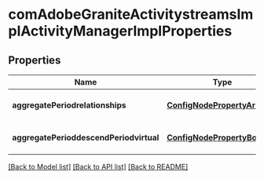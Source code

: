# comAdobeGraniteActivitystreamsImplActivityManagerImplProperties

## Properties
Name | Type | Description | Notes
------------ | ------------- | ------------- | -------------
**aggregatePeriodrelationships** | [**ConfigNodePropertyArray**](ConfigNodePropertyArray.md) |  | [optional] [default to null]
**aggregatePerioddescendPeriodvirtual** | [**ConfigNodePropertyBoolean**](ConfigNodePropertyBoolean.md) |  | [optional] [default to null]

[[Back to Model list]](../README.md#documentation-for-models) [[Back to API list]](../README.md#documentation-for-api-endpoints) [[Back to README]](../README.md)


